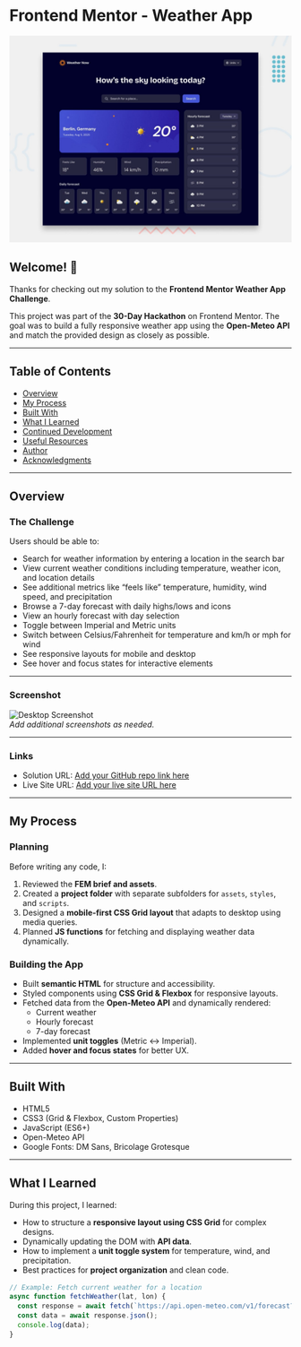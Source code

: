 # Frontend Mentor - Weather App

![Design preview for the Weather App challenge](./assets/images/preview.jpg)

## Welcome! 👋

Thanks for checking out my solution to the **Frontend Mentor Weather App Challenge**.  

This project was part of the **30-Day Hackathon** on Frontend Mentor. The goal was to build a fully responsive weather app using the **Open-Meteo API** and match the provided design as closely as possible.

---

## Table of Contents

- [Overview](#overview)  
- [My Process](#my-process)  
- [Built With](#built-with)  
- [What I Learned](#what-i-learned)  
- [Continued Development](#continued-development)  
- [Useful Resources](#useful-resources)  
- [Author](#author)  
- [Acknowledgments](#acknowledgments)  

---

## Overview

### The Challenge

Users should be able to:  

- Search for weather information by entering a location in the search bar  
- View current weather conditions including temperature, weather icon, and location details  
- See additional metrics like “feels like” temperature, humidity, wind speed, and precipitation  
- Browse a 7-day forecast with daily highs/lows and icons  
- View an hourly forecast with day selection  
- Toggle between Imperial and Metric units  
- Switch between Celsius/Fahrenheit for temperature and km/h or mph for wind  
- See responsive layouts for mobile and desktop  
- See hover and focus states for interactive elements  

---

### Screenshot

![Desktop Screenshot](./assets/images/desktop-preview.jpg)  
*Add additional screenshots as needed.*

---

### Links

- Solution URL: [Add your GitHub repo link here](https://github.com/)  
- Live Site URL: [Add your live site URL here](https://your-live-site-url.com)  

---

## My Process

### Planning

Before writing any code, I:  

1. Reviewed the **FEM brief and assets**.  
2. Created a **project folder** with separate subfolders for `assets`, `styles`, and `scripts`.  
3. Designed a **mobile-first CSS Grid layout** that adapts to desktop using media queries.  
4. Planned **JS functions** for fetching and displaying weather data dynamically.  

### Building the App

- Built **semantic HTML** for structure and accessibility.  
- Styled components using **CSS Grid & Flexbox** for responsive layouts.  
- Fetched data from the **Open-Meteo API** and dynamically rendered:  
  - Current weather  
  - Hourly forecast  
  - 7-day forecast  
- Implemented **unit toggles** (Metric ↔ Imperial).  
- Added **hover and focus states** for better UX.  

---

## Built With

- HTML5  
- CSS3 (Grid & Flexbox, Custom Properties)  
- JavaScript (ES6+)  
- Open-Meteo API  
- Google Fonts: DM Sans, Bricolage Grotesque  

---

## What I Learned

During this project, I learned:  

- How to structure a **responsive layout using CSS Grid** for complex designs.  
- Dynamically updating the DOM with **API data**.  
- How to implement a **unit toggle system** for temperature, wind, and precipitation.  
- Best practices for **project organization** and clean code.  

```js
// Example: Fetch current weather for a location
async function fetchWeather(lat, lon) {
  const response = await fetch(`https://api.open-meteo.com/v1/forecast?latitude=${lat}&longitude=${lon}&current_weather=true`);
  const data = await response.json();
  console.log(data);
}
